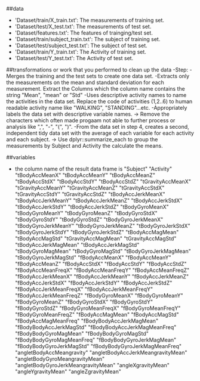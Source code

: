 ##data
- 'Dataset/train/X_train.txt': The measurements of training set.
- 'Dataset/test/X_test.txt': The measurements of test set.
- 'Dataset/features.txt': The features of trainging/test set.
- 'Dataset/train/subject_train.txt': The subject of training set.
- 'Dataset/test/subject_test.txt': The subject of test set.
- 'Dataset/train/Y_train.txt': The Activity of training set.
- 'Dataset/test/Y_test.txt': The Activity of test set.

##transformations or work that you performed to clean up the data 
-Step:
	-Merges the training and the test sets to create one data set.
	-Extracts only the measurements on the mean and standard deviation for each measurement. Extract the Columns which the column name contains the string "Mean", "mean" or "Std"
	-Uses descriptive activity names to name the activities in the data set. Replace the code of activities (1,2..6) to human readable activity name like "WALKING", "STANDING"...etc.
	-Appropriately labels the data set with descriptive variable names. -> Remove the characters which often made progaam not able to further process or analysis like ",", "-", "(", ")".
	-From the data set in step 4, creates a second, independent tidy data set with the average of each variable for each activity and each subject. -> Use dplyr::summarize_each to group the measurements by Subject and Activity the calculate the means.


##variables
* the column name of the result data frame is 
"Subject" "Activity" "tBodyAccMeanX" "tBodyAccMeanY" "tBodyAccMeanZ" "tBodyAccStdX" "tBodyAccStdY" "tBodyAccStdZ" "tGravityAccMeanX" "tGravityAccMeanY" "tGravityAccMeanZ" "tGravityAccStdX" "tGravityAccStdY" "tGravityAccStdZ" "tBodyAccJerkMeanX" "tBodyAccJerkMeanY" "tBodyAccJerkMeanZ" "tBodyAccJerkStdX" "tBodyAccJerkStdY" "tBodyAccJerkStdZ" "tBodyGyroMeanX" "tBodyGyroMeanY" "tBodyGyroMeanZ" "tBodyGyroStdX" "tBodyGyroStdY" "tBodyGyroStdZ" "tBodyGyroJerkMeanX" "tBodyGyroJerkMeanY" "tBodyGyroJerkMeanZ" "tBodyGyroJerkStdX" "tBodyGyroJerkStdY" "tBodyGyroJerkStdZ" "tBodyAccMagMean" "tBodyAccMagStd" "tGravityAccMagMean" "tGravityAccMagStd" "tBodyAccJerkMagMean" "tBodyAccJerkMagStd" "tBodyGyroMagMean" "tBodyGyroMagStd" "tBodyGyroJerkMagMean" "tBodyGyroJerkMagStd" "fBodyAccMeanX" "fBodyAccMeanY" "fBodyAccMeanZ" "fBodyAccStdX" "fBodyAccStdY" "fBodyAccStdZ" "fBodyAccMeanFreqX" "fBodyAccMeanFreqY" "fBodyAccMeanFreqZ" "fBodyAccJerkMeanX" "fBodyAccJerkMeanY" "fBodyAccJerkMeanZ" "fBodyAccJerkStdX" "fBodyAccJerkStdY" "fBodyAccJerkStdZ" "fBodyAccJerkMeanFreqX" "fBodyAccJerkMeanFreqY" "fBodyAccJerkMeanFreqZ" "fBodyGyroMeanX" "fBodyGyroMeanY" "fBodyGyroMeanZ" "fBodyGyroStdX" "fBodyGyroStdY" "fBodyGyroStdZ" "fBodyGyroMeanFreqX" "fBodyGyroMeanFreqY" "fBodyGyroMeanFreqZ" "fBodyAccMagMean" "fBodyAccMagStd" "fBodyAccMagMeanFreq" "fBodyBodyAccJerkMagMean" "fBodyBodyAccJerkMagStd" "fBodyBodyAccJerkMagMeanFreq" "fBodyBodyGyroMagMean" "fBodyBodyGyroMagStd" "fBodyBodyGyroMagMeanFreq" "fBodyBodyGyroJerkMagMean" "fBodyBodyGyroJerkMagStd" "fBodyBodyGyroJerkMagMeanFreq" "angletBodyAccMeangravity" "angletBodyAccJerkMeangravityMean" "angletBodyGyroMeangravityMean" "angletBodyGyroJerkMeangravityMean" "angleXgravityMean" "angleYgravityMean" "angleZgravityMean"

